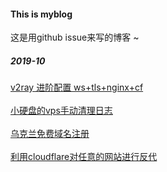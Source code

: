 #### This is myblog
这是用github issue来写的博客 ~

##### 2019-10
[v2ray 进阶配置 ws+tls+nginx+cf](https://github.com/dalaolala/myblog/issues/1)<br><br>
[小硬盘的vps手动清理日志](https://github.com/dalaolala/myblog/issues/2)<br><br>
[乌克兰免费域名注册](https://github.com/dalaolala/myblog/issues/3)<br><br>
[利用cloudflare对任意的网站进行反代](https://github.com/dalaolala/myblog/issues/3)


